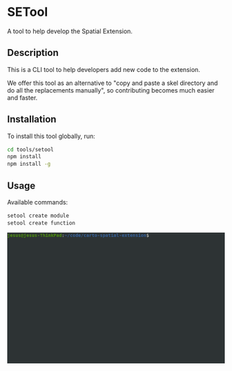 # SETool

A tool to help develop the Spatial Extension.

## Description

This is a CLI tool to help developers add new code to the extension.

We offer this tool as an alternative to "copy and paste a skel directory and do all the replacements manually", so contributing becomes much easier and faster.

## Installation

To install this tool globally, run:

```bash
cd tools/setool
npm install
npm install -g
```

## Usage

Available commands:

```bash
setool create module
setool create function
```

![](./assets/setool.gif)
